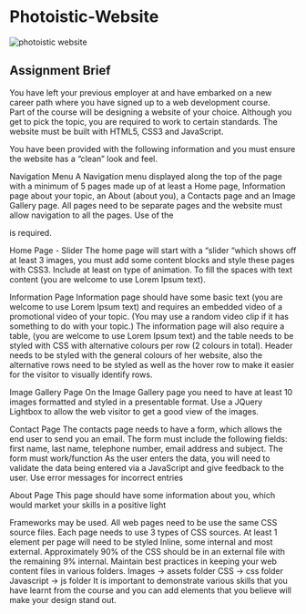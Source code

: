# Photoistic-Website
![photoistic website](https://user-images.githubusercontent.com/22479692/124032051-fbcf2580-d9ef-11eb-8116-805a9e5c12bb.png)


## Assignment Brief

You have left your previous employer at and have embarked on a new career path where you have signed up to a web development course.  
Part of the course will be designing a website of your choice. Although you get to pick the topic, you are required to work to certain standards. The website must be built with HTML5, CSS3 and JavaScript.

You have been provided with the following information and you must ensure the website has a “clean” look and feel. 

Navigation Menu
A Navigation menu displayed along the top of the page with a minimum of 5 pages made up of at least a Home page, Information page about your topic, an About (about you), a Contacts page and an Image Gallery page.  All pages need to be separate pages and the website must allow navigation to all the pages. Use of the <NAV> is required.

Home Page - Slider
The home page will start with a “slider “which shows off at least 3 images, you must add some content blocks and style these pages with CSS3. Include at least on type of animation.
To fill the spaces with text content (you are welcome to use Lorem Ipsum text).

Information Page
Information page should have some basic text (you are welcome to use Lorem Ipsum text) and requires an embedded video of a promotional video of your topic. (You may use a random video clip if it has something to do with your topic.)
The information page will also require a table, (you are welcome to use Lorem Ipsum text) and the table needs to be styled with CSS with alternative colours per row (2 colours in total). Header needs to be styled with the general colours of her website, also the alternative rows need to be styled as well as the hover row to make it easier for the visitor to visually identify rows.


Image Gallery Page
On the Image Gallery page you need to have at least 10 images formatted and styled in a presentable format. Use a JQuery Lightbox to allow the web visitor to get a good view of the images.

Contact Page
The contacts page needs to have a form, which allows the end user to send you an email. The form must include the following fields:  first name, last name, telephone number, email address and subject. The form must work/function
As the user enters the data, you will need to validate the data being entered via a JavaScript and give feedback to the user. Use error messages for incorrect entries 

About Page
This page should have some information about you, which would market your skills in a positive light

Frameworks may be used. All web pages need to be use the same CSS source files. Each page needs to use 3 types of CSS sources. At least 1 element per page will need to be styled Inline, some internal and most external. Approximately 90% of the CSS should be in an external file with the remaining 9% internal. 
Maintain best practices in keeping your web content files in various folders.
Images -> assets folder
CSS -> css folder
Javascript -> js folder
It is important to demonstrate various skills that you have learnt from the course and you can add elements that you believe will make your design stand out.
